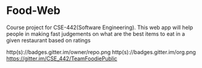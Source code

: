 # Food-Web
Course project for CSE-442(Software Engineering). This web app will help people in making fast judgements on what are the best items to eat in a given restaurant based on ratings

http(s)://badges.gitter.im/owner/repo.png http(s)://badges.gitter.im/org.png
https://gitter.im/CSE_442/TeamFoodiePublic
